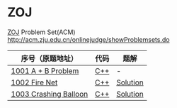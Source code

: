 # ZOJ
[ZOJ](http://acm.zju.edu.cn/onlinejudge/showProblemsets.do) Problem Set(ACM) http://acm.zju.edu.cn/onlinejudge/showProblemsets.do

|序号（原题地址）|代码|题解|
|-|-|-|
|[1001	A + B Problem](http://acm.zju.edu.cn/onlinejudge/showProblem.do?problemCode=1001)|[C++](https://github.com/jerrykcode/ZOJ/blob/master/Vol1/1001/A%20%2B%20B%20Problem.cpp)|-|
|[1002	Fire Net](http://acm.zju.edu.cn/onlinejudge/showProblem.do?problemCode=1002)|[C++](https://github.com/jerrykcode/ZOJ/blob/master/Vol1/1002/Fire%20Net.cpp)|[Solution](https://github.com/jerrykcode/ZOJ/blob/master/Vol1/1002/Solution.md)|
|[1003	Crashing Balloon](http://acm.zju.edu.cn/onlinejudge/showProblem.do?problemCode=1003)|[C++](https://github.com/jerrykcode/ZOJ/blob/master/Vol1/1003/Crashing%20Balloon.cpp)|[Solution](https://github.com/jerrykcode/ZOJ/blob/master/Vol1/1003/Solution.md)|
